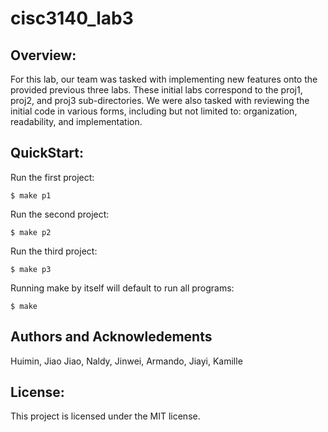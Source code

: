 # cisc3140_lab3

## Overview:
For this lab, our team was tasked with implementing new features onto the provided previous three labs. These initial labs correspond to the proj1, proj2, and proj3 sub-directories.
We were also tasked with reviewing the initial code in various forms, including but not limited to: organization, readability, and implementation. 

## QuickStart:
Run the first project:

```
$ make p1
```

Run the second project:

```
$ make p2
```
Run the third project:

```
$ make p3
```

Running make by itself will default to run all programs:

```
$ make
```

## Authors and Acknowledements

Huimin, Jiao Jiao, Naldy, Jinwei, Armando, Jiayi, Kamille

## License:

This project is licensed under the MIT license.

